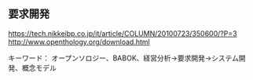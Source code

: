 ## 要求開発
https://tech.nikkeibp.co.jp/it/article/COLUMN/20100723/350600/?P=3  
http://www.openthology.org/download.html

キーワード：
オープンソロジー、BABOK、経営分析→要求開発→システム開発、概念モデル
